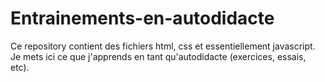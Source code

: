 # Entrainements-en-autodidacte
Ce repository contient des fichiers html, css et essentiellement javascript. Je mets ici ce que j'apprends en tant qu'autodidacte (exercices, essais, etc).
